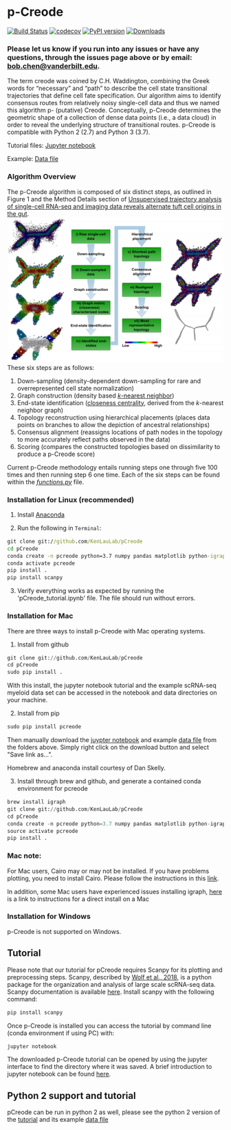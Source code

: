 # **p-Creode**

[![Build Status](https://travis-ci.org/KenLauLab/pCreode.svg?branch=master)](https://travis-ci.org/KenLauLab/pCreode)  [![codecov](https://codecov.io/gh/KenLauLab/pCreode/branch/master/graph/badge.svg)](https://codecov.io/gh/KenLauLab/pCreode)   [![PyPI version](https://badge.fury.io/py/pcreode.svg)](https://badge.fury.io/py/pcreode)
[![Downloads](https://pepy.tech/badge/pcreode)](https://pepy.tech/project/pcreode)

### Please let us know if you run into any issues or have any questions, through the issues page above or by email: bob.chen@vanderbilt.edu. 

The term creode was coined by C.H. Waddington, combining the Greek words for “necessary” and “path” to describe the cell state transitional trajectories that define cell fate specification. Our algorithm aims to identify consensus routes from relatively noisy single-cell data and thus we named this algorithm p- (putative) Creode. Conceptually, p-Creode determines the geometric shape of a collection of dense data points (i.e., a data cloud) in order to reveal the underlying structure of transitional routes. p-Creode is compatible with Python 2 (2.7) and Python 3 (3.7).  

Tutorial files: [Jupyter notebook](https://github.com/KenLauLab/pCreode/blob/master/notebooks/pCreode_tutorial.ipynb)

Example: [Data file](https://github.com/KenLauLab/pCreode/blob/master/data/Myeloid_Raw_Normalized_Transformed.h5ad)

### Algorithm Overview

The p-Creode algorithm is composed of six distinct steps, as outlined in Figure 1 and the Method Details section of [Unsupervised trajectory analysis of single-cell RNA-seq and imaging data reveals alternate tuft cell origins in the gut](https://www.ncbi.nlm.nih.gov/pmc/articles/PMC5799016/).
![p-Creode algorithm steps](img/pcreode_viz.png)
These six steps are as follows:
1. Down-sampling (density-dependent down-sampling for rare and overrepresented cell state normalization)
2. Graph construction (density based [_k_-nearest neighbor](https://en.wikipedia.org/wiki/Nearest_neighbor_graph))
3. End-state identification ([closeness centrality](https://en.wikipedia.org/wiki/Closeness_centrality), derived from the _k_-nearest neighbor graph)
4. Topology reconstruction using hierarchical placements (places data points on branches to allow the depiction of ancestral relationships)
5. Consensus alignment (reassigns locations of path nodes in the topology to more accurately reflect paths observed in the data)
6. Scoring (compares the constructed topologies based on dissimilarity to produce a p-Creode score)

Current p-Creode methodology entails running steps one through five 100 times and then running step 6 one time. Each of the six steps can be found within the [_functions.py_](https://github.com/KenLauLab/pCreode/blob/master/pcreode/functions.py) file.

### Installation for Linux (recommended)

1. Install [Anaconda](https://www.anaconda.com/products/individual)

2. Run the following in `Terminal`:

```cmd
git clone git://github.com/KenLauLab/pCreode
cd pCreode
conda create -n pcreode python=3.7 numpy pandas matplotlib python-igraph jupyter cython -c conda-forge
conda activate pcreode
pip install .
pip install scanpy
```

3. Verify everything works as expected by running the 'pCreode_tutorial.ipynb' file. The file should run without errors.

### Installation for Mac

There are three ways to install p-Creode with Mac operating systems.

1. Install from github
```python
git clone git://github.com/KenLauLab/pCreode
cd pCreode
sudo pip install .
```
With this install, the jupyter notebook tutorial and the example scRNA-seq myeloid data set can be accessed in the notebook and data directories on your machine.

2. Install from pip
```python
sudo pip install pcreode
```
Then manually download the [juypter notebook](https://github.com/KenLauLab/pCreode/blob/master/notebooks/pCreode_tutorial.ipynb) and example [data file](https://github.com/KenLauLab/pCreode/blob/master/data/Myeloid_Raw_Normalized_Transformed.h5ad) from the folders above. Simply right click on the download button and select "Save link as...".

Homebrew and anaconda install courtesy of Dan Skelly.

3. Install through brew and github, and generate a contained conda environment for pcreode 
```python
brew install igraph
git clone git://github.com/KenLauLab/pCreode
cd pCreode
conda create -n pcreode python=3.7 numpy pandas matplotlib python-igraph jupyter cython
source activate pcreode
pip install .
```

### Mac note: 
For Mac users, Cairo may or may not be installed. If you have problems plotting, you need to install Cairo. Please follow the instructions in this [link](http://macappstore.org/cairo/). 

In addition, some Mac users have experienced issues installing igraph, [here](http://igraph.org/python/#pyinstallosx) is a link to instructions for a direct install on a Mac 

### Installation for Windows

p-Creode is not supported on Windows.

## Tutorial

Please note that our tutorial for pCreode requires Scanpy for its plotting and preprocessing steps. Scanpy, described by [Wolf et al., 2018](https://doi.org/10.1186/s13059-017-1382-0), is a python package for the organization and analysis of large scale scRNA-seq data. Scanpy documentation is available [here](https://scanpy.readthedocs.io/en/stable/). Install scanpy with the following command:

```python
pip install scanpy
```

Once p-Creode is installed you can access the tutorial by command line (conda environment if using PC) with:

```python
jupyter notebook
```
The downloaded p-Creode tutorial can be opened by using the jupyter interface to find the directory where it was saved. A brief introduction to jupyter notebook can be found [here](https://www.datacamp.com/community/tutorials/tutorial-jupyter-notebook#gs.P04bH=8).

## Python 2 support and tutorial 

pCreode can be run in python 2 as well, please see the python 2 version of the [tutorial](https://github.com/KenLauLab/pCreode/blob/master/notebooks/pCreode_tutorial_python_2.ipynb) and its example [data file](https://github.com/KenLauLab/pCreode/blob/master/data/Myeloid_with_IDs_python_2.csv.gz)
